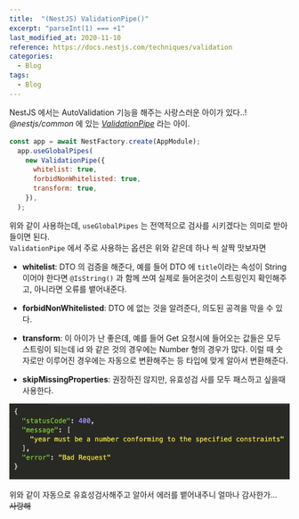 ```yaml
---
title:  "(NestJS) ValidationPipe()"
excerpt: "parseInt(1) === +1"  
last_modified_at: 2020-11-10
reference: https://docs.nestjs.com/techniques/validation  
categories:
  - Blog
tags:
  - Blog
---
```


NestJS 에서는 AutoValidation 기능을 해주는 사랑스러운 아이가 있다..!  
*@nestjs/common* 에 있는 *[ValidationPipe](https://docs.nestjs.com/techniques/validation)* 라는 아이.  

```javascript
const app = await NestFactory.create(AppModule);
  app.useGlobalPipes(
    new ValidationPipe({
      whitelist: true,
      forbidNonWhitelisted: true,
      transform: true,
    }),
  );
```

위와 같이 사용하는데, `useGlobalPipes` 는 전역적으로 검사를 시키겠다는 의미로 받아들이면 된다.  
`ValidationPipe` 에서 주로 사용하는 옵션은 위와 같은데 하나 씩 살짝 맛보자면
* **whitelist**: DTO 의 검증을 해준다, 예를 들어 DTO 에 `title`이라는 속성이 String 이어야 한다면 `@IsString()` 과 함께 쓰여 실제로 들어온것이 스트링인지 확인해주고, 아니라면 오류를 뱉어내준다. 

* **forbidNonWhitelisted**: DTO 에 없는 것을 알려준다, 의도된 공격을 막을 수 있다.

* **transform**: 이 아이가 난 좋은데, 예를 들어 Get 요청시에 들어오는 값들은 모두 스트링이 되는데 id 와 같은 것의 경우에는 Number 형의 경우가 많다. 이럴 때 숫자로만 이루어진 경우에는 자동으로 변환해주는 등 타입에 맞게 알아서 변환해준다.
* **skipMissingProperties**: 권장하진 않지만, 유효성검 사를 모두 패스하고 싶을때 사용한다.

![](../assets/validationPipe.png)

위와 같이 자동으로 유효성검사해주고 알아서 에러를 뱉어내주니 얼마나 감사한가...  
~~사랑해~~

